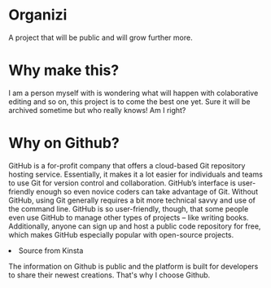 # Organizi

A project that will be public and will grow further more.

# Why make this?

I am a person myself with is wondering what will happen with colaborative editing and so on, this project is to come the best one yet. Sure it will be archived sometime but who really knows! Am I right?

# Why on Github?

GitHub is a for-profit company that offers a cloud-based Git repository hosting service. Essentially, it makes it a lot easier for individuals and teams to use Git for version control and collaboration.
GitHub’s interface is user-friendly enough so even novice coders can take advantage of Git. Without GitHub, using Git generally requires a bit more technical savvy and use of the command line.
GitHub is so user-friendly, though, that some people even use GitHub to manage other types of projects – like writing books.
Additionally, anyone can sign up and host a public code repository for free, which makes GitHub especially popular with open-source projects.

<li> Source from Kinsta

The information on Github is public and the platform is built for developers to share their newest creations.
That's why I choose Github.
